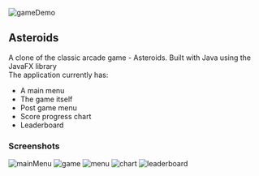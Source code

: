 ![gameDemo](https://github.com/alexlo97/Space-Shooter/blob/master/screenshots/gameDemo.gif)

## Asteroids
A clone of the classic arcade game - Asteroids. Built with Java using the JavaFX library <br />
The application currently has:
- A main menu
- The game itself
- Post game menu
- Score progress chart
- Leaderboard

### Screenshots
![mainMenu](https://github.com/alexlo97/Space-Shooter/blob/master/screenshots/mainMenu.png)
![game](https://github.com/alexlo97/Space-Shooter/blob/master/screenshots/game.png)
![menu](https://github.com/alexlo97/Space-Shooter/blob/master/screenshots/menu.png)
![chart](https://github.com/alexlo97/Space-Shooter/blob/master/screenshots/chart.png)
![leaderboard](https://github.com/alexlo97/Space-Shooter/blob/master/screenshots/leaderboard.png)
